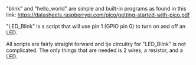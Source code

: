 "blink" and "hello_world" are simple and built-in programs as found in this link: https://datasheets.raspberrypi.com/pico/getting-started-with-pico.pdf

"LED_Blink" is a script that will use pin 1 (GPIO pin 0) to turn on and off an LED.

All scripts are fairly straight forward and tje circuitry for "LED_Blink" is not complicated. The only things that are needed is 2 wires, a resistor, and a LED.